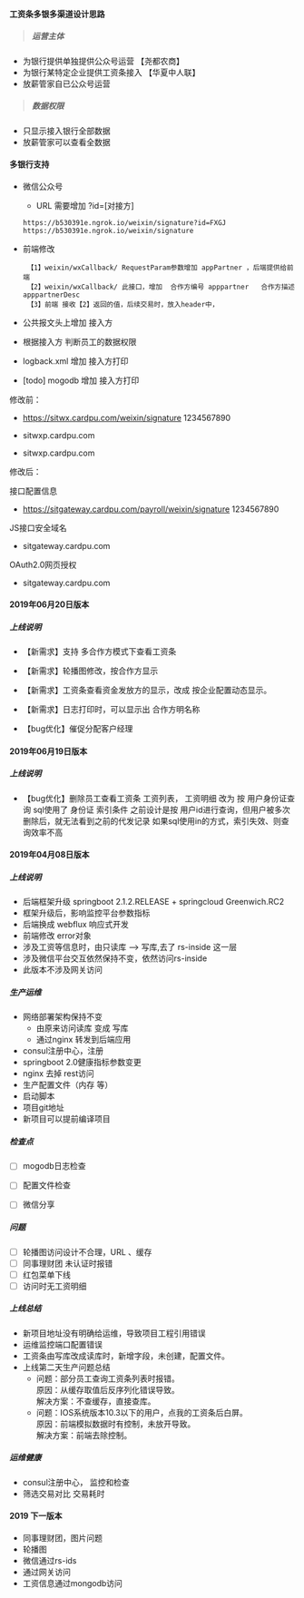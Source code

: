 #### 工资条多银多渠道设计思路
>##### 运营主体
- 为银行提供单独提供公众号运营    【尧都农商】
- 为银行某特定企业提供工资条接入  【华夏中人联】
- 放薪管家自已公众号运营     
>##### 数据权限
- 只显示接入银行全部数据
- 放薪管家可以查看全数据



#### 多银行支持
- 微信公众号 
   - URL 需要增加  ?id=[对接方]
   ```
   https://b530391e.ngrok.io/weixin/signature?id=FXGJ
   https://b530391e.ngrok.io/weixin/signature
   ``` 
- 前端修改
  ```
   【1】weixin/wxCallback/ RequestParam参数增加 appPartner ，后端提供给前端
   【2】weixin/wxCallback/ 此接口，增加  合作方编号 apppartner   合作方描述 apppartnerDesc
   【3】前端 接收【2】返回的值，后续交易时，放入header中，
  ```
- 公共报文头上增加  接入方

- 根据接入方 判断员工的数据权限

- logback.xml 增加 接入方打印

- [todo] mogodb  增加 接入方打印


修改前：
- https://sitwx.cardpu.com/weixin/signature   1234567890

- sitwxp.cardpu.com

- sitwxp.cardpu.com

修改后：
 
 接口配置信息
 
 - https://sitgateway.cardpu.com/payroll/weixin/signature   1234567890
 
 JS接口安全域名
 
 - sitgateway.cardpu.com
 
 OAuth2.0网页授权

 - sitgateway.cardpu.com

#### 2019年06月20日版本
##### 上线说明
- 【新需求】支持 多合作方模式下查看工资条
- 【新需求】轮播图修改，按合作方显示
- 【新需求】工资条查看资金发放方的显示，改成 按企业配置动态显示。
- 【新需求】日志打印时，可以显示出 合作方明名称

- 【bug优化】催促分配客户经理

#### 2019年06月19日版本
##### 上线说明
- 【bug优化】删除员工查看工资条
    工资列表， 工资明细 改为 按 用户身份证查询
    sql使用了 身份证 索引条件
    之前设计是按 用户id进行查询，但用户被多次删除后，就无法看到之前的代发记录
    如果sql使用in的方式，索引失效、则查询效率不高


#### 2019年04月08日版本
##### 上线说明
- 后端框架升级 springboot 2.1.2.RELEASE + springcloud Greenwich.RC2 
- 框架升级后，影响监控平台参数指标
- 后端换成 webflux 响应式开发
- 前端修改 error对象
- 涉及工资等信息时，由只读库 --> 写库,去了 rs-inside 这一层
- 涉及微信平台交互依然保持不变，依然访问rs-inside
- 此版本不涉及网关访问

##### 生产运维
- 网络部署架构保持不变
   - 由原来访问读库 变成 写库
   - 通过nginx 转发到后端应用
- consul注册中心，注册
- springboot 2.0健康指标参数变更
- nginx 去掉 rest访问
- 生产配置文件（内存 等）
- 启动脚本
- 项目git地址
- 新项目可以提前编译项目


##### 检查点
- [ ] mogodb日志检查
- [ ] 配置文件检查
- [ ] 微信分享


##### 问题
- [ ] 轮播图访问设计不合理，URL 、缓存
- [ ] 同事理财团 未认证时报错
- [ ] 红包菜单下线
- [ ] 访问时无工资明细

##### 上线总结
- 新项目地址没有明确给运维，导致项目工程引用错误
- 运维监控端口配置错误
- 工资条由写库改成读库时，新增字段，未创建，配置文件。
- 上线第二天生产问题总结
  - 问题：部分员工查询工资条列表时报错。  
    原因：从缓存取值后反序列化错误导致。  
    解决方案：不查缓存，直接查库。
  - 问题：IOS系统版本10.3以下的用户，点我的工资条后白屏。  
    原因：前端模拟数据时有控制，未放开导致。  
    解决方案：前端去除控制。


##### 运维健康
- consul注册中心， 监控和检查
- 筛选交易对比 交易耗时




#### 2019 下一版本
- 同事理财团，图片问题
- 轮播图
- 微信通过rs-ids
- 通过网关访问
- 工资信息通过mongodb访问
